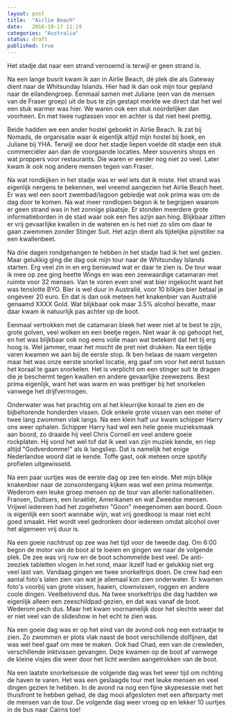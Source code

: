 ```yaml
---
layout: post
title:  "Airlie Beach"
date:   2016-10-17 11:19
categories: "Australia"
status: draft
published: true
---
```


Het stadje dat naar een strand vernoemd is terwijl er geen strand is. 
<!--more-->
Na een lange busrit kwam ik aan in Airlie Beach, dé plek die als Gateway dient naar de Whitsunday Islands. Hier had ik dan ook mijn tour gepland naar de eilandengroep. Eenmaal samen met Juliane (een van de mensen van de Fraser groep) uit de bus te zijn gestapt merkte we direct dat het wel een stuk warmer was hier. We waren ook een stuk noordelijker dan voorheen. En met twee rugtassen voor en achter is dat niet heel prettig.

Beide hadden we een ander hostel geboekt in Airlie Beach. Ik zat bij Nomads, de organisatie waar ik eigenlijk altijd mijn hostel bij boek, en Juliane bij YHA. Terwijl we door het stadje liepen voelde dit stadje een stuk commerciëler aan dan de voorgaande locaties. Meer souvenirs shops en wat proppers voor restaurants. Die waren er eerder nog niet zo veel. Later kwam ik ook nog andere mensen tegen van Fraser.

Na wat rondkijken in het stadje was er wel iets dat ik miste. Het strand was eigenlijk nergens te bekennen, wel vreemd aangezien het Airlie Beach heet. Er was wel een soort zwembad/lagoon gebiedje wat ook prima was om de dag door te komen. Na wat meer rondlopen begon ik te begrijpen waarom er geen strand was in het zonnige plaatsje. Er  stonden meerdere grote informatieborden in de stad waar ook een fles azijn aan hing. Blijkbaar zitten er vrij gevaarlijke kwallen in de wateren en is het niet zo slim om daar te gaan zwemmen zonder Stinger Suit. Het azijn dient als tijdelijke pijnstiller na een kwallenbeet.

Na drie dagen rondgehangen te hebben in het stadje had ik het wel gezien. Maar gelukkig ging die dag ook mijn tour naar de Whitsunday Islands starten. Erg veel zin in en erg benieuwd wat er daar te zien is. De tour waar ik mee op zee ging heette Wings en was een zeewaardige catamaran met ruimte voor 32 mensen. Van te voren even snel wat bier ingekocht want het was tenslotte BYO. Bier is wel duur in Australië, voor 10 blikjes bier betaal je ongeveer 20 euro. En dat is dan ook meteen het knakenbier van Australië genaamd XXXX Gold. Wat blijkbaar ook maar 3.5% alcohol bevatte, maar daar kwam ik natuurlijk pas achter op de boot. 

Eenmaal vertrokken met de catamaran bleek het weer niet al te best te zijn, grote golven, veel wolken en een beetje regen. Niet waar ik op gehoopt het, en het was blijkbaar ook nog eens volle maan wat betekent dat het tij erg hoog is. Wel jammer, maar het mocht de pret niet drukken. Na een tijdje varen kwamen we aan bij de eerste stop. Ik ben helaas de naam vergeten maar het was onze eerste snorkel locatie, erg gaaf om voor het eerst tussen het koraal te gaan snorkelen. Het is verplicht om een stinger suit te dragen die je beschermt tegen kwallen en andere gevaarlijke zeewezens. Best prima eigenlijk, want het was warm en was prettiger bij het snorkelen vanwege het drijfvermogen. 

Onderwater was het prachtig om al het kleurrijke koraal te zien en de bijbehorende honderden vissen. Ook enkele grote vissen van een meter of twee lang zwommen vlak langs. Na een klein half uur kwam schipper Harry ons weer ophalen. Schipper Harry had wel een hele goeie muzieksmaak aan boord, zo draaide hij veel Chris Cornell en veel andere goeie rockplaten. Hij vond het wel tof dat ik veel van zijn muziek kende, en riep altijd "Godverdomme!" als ik langsliep. Dat is namelijk het enige Nederlandse woord dat ie kende. Toffe gast, ook meteen onze spotify profielen uitgewisseld.

Na een paar uurtjes was de eerste dag op zee ten einde. Met mijn blikje knakenbier naar de zonsondergang kijken was wel een prima momentje. Wederom een leuke groep mensen op de tour van allerlei nationaliteiten. Fransen, Duitsers, een Israëliër, Amerikanen en wat Zweedse mensen. Vrijwel iedereen had het zogeheten "Goon" meegenomen aan boord. Goon is eigenlijk een soort wannabe wijn, wat vrij goedkoop is maar niet echt goed smaakt. Het wordt veel gedronken door iedereen omdat alcohol over het algemeen vrij duur is. 

Na een goeie nachtrust op zee was het tijd voor de tweede dag. Om 6:00 begon de motor van de boot al te loeien en gingen we naar de volgende plek. De zee was vrij ruw en de boot schommelde best veel. De anti-zeeziek tabletten vlogen in het rond, maar ikzelf had er gelukkig niet erg veel last van. Vandaag gingen we twee snorkeltrips doen. De crew had een aantal foto's laten zien van wat je allemaal kon zien onderwater. Er kwamen foto's voorbij van grote vissen, haaien, clownvissen, roggen en andere coole  dingen. Veelbelovend dus. Na twee snorkeltrips die dag hadden we eigenlijk alleen een zeeschildpad gezien, en dat was vanaf de boot. Wederom pech dus. Maar het kwam voornamelijk door het slechte weer dat er niet veel van de slideshow in het echt te zien was.

Na een goeie dag was er op het eind van de avond ook nog een extraatje te zien. Zo zwommen er plots vlak naast de boot verschillende dolfijnen, dat was wel heel gaaf om mee te maken. Ook had Chad, een van de crewleden, verschillende inktvissen gevangen. Deze kwamen op de boot af vanwege de kleine visjes die weer door het licht werden aangetrokken van de boot. 

Na een laatste snorkelsessie de volgende dag was het weer tijd om richting de haven te varen. Het was een geslaagde tour met leuke mensen en veel dingen gezien te hebben. In de avond na nog een fijne skypesessie met het thuisfront te hebben gehad, de dag mooi afgesloten met een afterparty met de mensen van de tour. De volgende dag weer vroeg op en lekker 10 uurtjes in de bus naar Cairns toe! 

